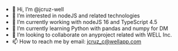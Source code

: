 - 👋 Hi, I’m @jcruz-well
- 👀 I’m interested in nodeJS and related technologies 
- 🌱 I’m currently working with nodeJS 16 and TypeScript 4.5
- 🌱 I’m currently learning Python with pandas and numpy for DM
- 💞️ I’m looking to collaborate on anyproject related with WELL Inc.
- 📫 How to reach me by email: jcruz_c@wellapp.com

<!---
jcruz-well/jcruz-well is a ✨ special ✨ repository because its `README.md` (this file) appears on your GitHub profile.
You can click the Preview link to take a look at your changes.
--->
